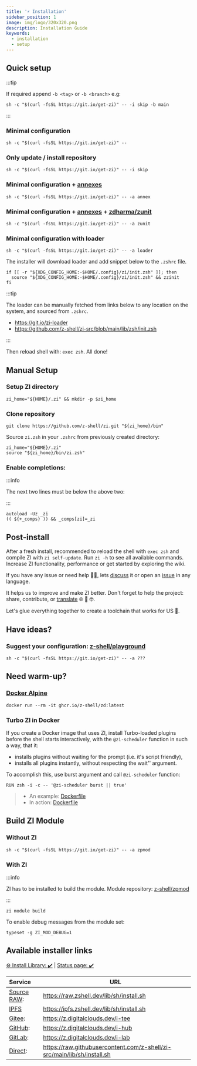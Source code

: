 ```yaml
---
title: '⚡️ Installation'
sidebar_position: 1
image: img/logo/320x320.png
description: Installation Guide
keywords:
  - installation
  - setup
---
```


## <i class="fas fa-spinner fa-spin"></i> Quick setup

:::tip

If required append `-b <tag>` or `-b <branch>` e.g:

```shell
sh -c "$(curl -fsSL https://git.io/get-zi)" -- -i skip -b main
```

:::

### <i class="fa-solid fa-code"></i> Minimal configuration

```shell
sh -c "$(curl -fsSL https://git.io/get-zi)" --
```

### <i class="fa-solid fa-code-compare"></i> Only update / install repository

```shell
sh -c "$(curl -fsSL https://git.io/get-zi)" -- -i skip
```

### <i class="fa-solid fa-code-branch"></i> Minimal configuration + <a href="/ecosystem/annexes">annexes</a>

```shell
sh -c "$(curl -fsSL https://git.io/get-zi)" -- -a annex
```

### <i class="fa-solid fa-code-fork"></i> Minimal configuration + <a href="/ecosystem/annexes">annexes</a> + <a href="https://github.com/zdharma/zunit">zdharma/zunit</a>

```shell
sh -c "$(curl -fsSL https://git.io/get-zi)" -- -a zunit
```

### <i class="fa-solid fa-gears"></i> Minimal configuration with loader

```shell
sh -c "$(curl -fsSL https://git.io/get-zi)" -- -a loader
```

The installer will download loader and add snippet below to the `.zshrc` file.

```shell showLineNumbers
if [[ -r "${XDG_CONFIG_HOME:-$HOME/.config}/zi/init.zsh" ]]; then
  source "${XDG_CONFIG_HOME:-$HOME/.config}/zi/init.zsh" && zzinit
fi
```

:::tip

The loader can be manually fetched from links below to any location on the system, and sourced from `.zshrc`.

- https://git.io/zi-loader
- https://github.com/z-shell/zi-src/blob/main/lib/zsh/init.zsh

:::

Then reload shell with: `exec zsh`. All done!

## <i class="fas fa-spinner fa-spin"></i> Manual Setup

### <i class="fa-solid fa-code-branch"></i> Setup ZI directory

```shell
zi_home="${HOME}/.zi" && mkdir -p $zi_home
```

### <i class="fa-brands fa-git-alt"></i> Clone repository

```shell
git clone https://github.com/z-shell/zi.git "${zi_home}/bin"
```

Source `zi.zsh` in your `.zshrc` from previously created directory:

```shell showLineNumbers
zi_home="${HOME}/.zi"
source "${zi_home}/bin/zi.zsh"
```

### <i class="fa-solid fa-circle-nodes"></i> Enable completions:

:::info

The next two lines must be below the above two:

:::

```shell showLineNumbers
autoload -Uz _zi
(( ${+_comps} )) && _comps[zi]=_zi
```

## <i class="fas fa-spinner fa-spin"></i> Post-install

After a fresh install, recommended to reload the shell with `exec zsh` and compile ZI with `zi self-update`.
Run `zi -h` to see all available commands. Increase ZI functionality, performance or get started by exploring the wiki.

If you have any issue or need help 🤦‍♂️, lets [discuss][9] it or open an [issue][7] in any language.

It helps us to improve and make ZI better.
Don't forget to help the project: share, contribute, or [translate][10] 🌐 🥰 🤓.

Let's glue everything together to create a toolchain that works for US 🚀.

## <i class="fas fa-sync-alt fa-spin"></i> Have ideas?

### <i class="fa-solid fa-list-check"></i> Suggest your configuration: <a href="https://github.com/z-shell/playground">z-shell/playground</a>

```shell
sh -c "$(curl -fsSL https://git.io/get-zi)" -- -a ???
```

## <i class="fas fa-sync-alt fa-spin"></i> Need warm-up?

### <i class="fa-brands fa-docker"></i> <a href="https://github.com/z-shell/zd/pkgs/container/zd">Docker Alpine</a>

```shell
docker run --rm -it ghcr.io/z-shell/zd:latest
```

### <i class="fa-brands fa-docker"></i> Turbo ZI in Docker

If you create a Docker image that uses ZI, install Turbo-loaded plugins before the shell starts interactively, with the `@zi-scheduler` function in such a way, that it:

- installs plugins without waiting for the prompt (i.e. it's script friendly),
- installs all plugins instantly, without respecting the wait'' argument.

To accomplish this, use burst argument and call `@zi-scheduler` function:

```docker
RUN zsh -i -c -- '@zi-scheduler burst || true'
```

> - An example: [Dockerfile](https://github.com/robobenklein/configs/blob/master/Dockerfile)
> - In action: [Dockerfile](https://github.com/z-shell/playground)

## <i class="fas fa-cog fa-pulse"></i> Build ZI Module

### <i class="fa-solid fa-compass-drafting"></i> Without ZI

```shell
sh -c "$(curl -fsSL https://git.io/get-zi)" -- -a zpmod
```

### <i class="fa-solid fa-screwdriver-wrench"></i> With ZI

:::info

ZI has to be installed to build the module.
Module repository: [z-shell/zpmod][8]

:::

```shell
zi module build
```

To enable debug messages from the module set:

```shell
typeset -g ZI_MOD_DEBUG=1
```

## <i class="fas fa-sync-alt fa-spin"></i> Available installer links

[⚙️ Install Library: :heavy_check_mark:][2] | [Status page: :heavy_check_mark:](https://status.zshell.dev/)

| Service          | URL                                                                       |
| :--------------- | ------------------------------------------------------------------------- |
| [Source RAW][3]: | <https://raw.zshell.dev/lib/sh/install.sh>                                |
| [IPFS][11]       | <https://ipfs.zshell.dev/lib/sh/install.sh>                               |
| [Gitee][1]:      | <https://z.digitalclouds.dev/i-tee>                                       |
| [GitHub][4]:     | <https://z.digitalclouds.dev/i-hub>                                       |
| [GitLab][5]:     | <https://z.digitalclouds.dev/i-lab>                                       |
| [Direct][6]:     | <https://raw.githubusercontent.com/z-shell/zi-src/main/lib/sh/install.sh> |

[1]: https://z.digitalclouds.dev/i-tee
[2]: https://github.com/z-shell/zi-src/actions/workflows/check-sh.yml
[3]: https://raw.zshell.dev/lib/sh/install.sh
[4]: https://z.digitalclouds.dev/i-hub
[5]: https://z.digitalclouds.dev/i-lab
[6]: https://raw.githubusercontent.com/z-shell/zi-src/main/lib/sh/install.sh
[7]: https://github.com/z-shell/zi/issues/new/choose
[8]: https://github.com/z-shell/zpmod
[9]: https://github.com/orgs/z-shell/discussions/new
[10]: https://digitalclouds.crowdin.com/z-shell
[11]: https://ipfs.io
